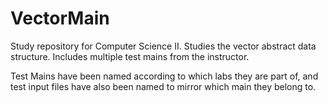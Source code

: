 # VectorMain
Study repository for Computer Science II. Studies the vector abstract data structure. Includes multiple test mains from the instructor.

Test Mains have been named according to which labs they are part of, and test input files have also been named to mirror which main they belong to.
